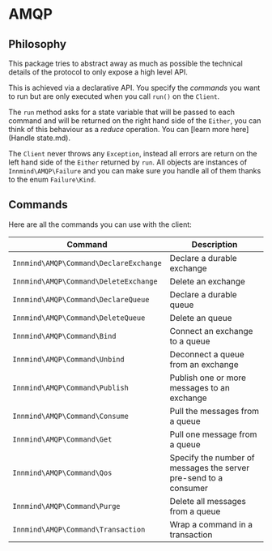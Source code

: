 # AMQP

## Philosophy

This package tries to abstract away as much as possible the technical details of the protocol to only expose a high level API.

This is achieved via a declarative API. You specify the _commands_ you want to run but are only executed when you call `run()` on the `Client`.

The `run` method asks for a state variable that will be passed to each command and will be returned on the right hand side of the `Either`, you can think of this behaviour as a _reduce_ operation. You can [learn more here](Handle state.md).

The `Client` never throws any `Exception`, instead all errors are return on the left hand side of the `Either` returned by `run`. All objects are instances of `Innmind\AMQP\Failure` and you can make sure you handle all of them thanks to the enum `Failure\Kind`.

## Commands

Here are all the commands you can use with the client:

| Command | Description |
|-|-|
| `Innmind\AMQP\Command\DeclareExchange` | Declare a durable exchange |
| `Innmind\AMQP\Command\DeleteExchange` | Delete an exchange |
| `Innmind\AMQP\Command\DeclareQueue` | Declare a durable queue |
| `Innmind\AMQP\Command\DeleteQueue` | Delete an queue |
| `Innmind\AMQP\Command\Bind` | Connect an exchange to a queue |
| `Innmind\AMQP\Command\Unbind` | Deconnect a queue from an exchange |
| `Innmind\AMQP\Command\Publish` | Publish one or more messages to an exchange |
| `Innmind\AMQP\Command\Consume` | Pull the messages from a queue |
| `Innmind\AMQP\Command\Get` | Pull one message from a queue |
| `Innmind\AMQP\Command\Qos` | Specify the number of messages the server pre-send to a consumer |
| `Innmind\AMQP\Command\Purge` | Delete all messages from a queue |
| `Innmind\AMQP\Command\Transaction` | Wrap a command in a transaction |

